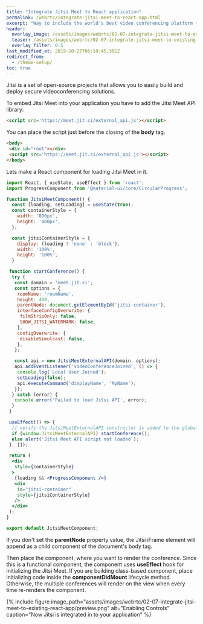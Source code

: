 ```yaml
---
title: "Integrate Jitsi Meet to React application"
permalink: /webrtc/integrate-jitsi-meet-to-react-app.html
excerpt: "Way to include the world's best video conferencing platform to your existing React application."
header:
  overlay_image: /assets/images/webrtc/02-07-integrate-jitsi-meet-to-existing-react-app/Integrate-jitsi-meet-to-react-application.png
  teaser: /assets/images/webrtc/02-07-integrate-jitsi-meet-to-existing-react-app/Integrate-jitsi-meet-to-react-application.png
  overlay_filter: 0.5
last_modified_at: 2019-10-27T06:18:45.301Z
redirect_from:
  - /theme-setup/
toc: true
---
```

Jitsi is a set of open-source projects that allows you to easily build and deploy secure videoconferencing solutions.

To embed Jitsi Meet into your application you have to add the Jitsi Meet API library:

```html
<script src='https://meet.jit.si/external_api.js'></script>
```

You can place the script just before the closing of the **body** tag.

```html
<body>
 <div id="root"></div>
 <script src='https://meet.jit.si/external_api.js'></script>
</body>
```

Lets make a React component for loading Jitsi Meet in it.

```jsx
import React, { useState, useEffect } from 'react';
import ProgressComponent from '@material-ui/core/CircularProgress';

function JitsiMeetComponent() {
  const [loading, setLoading] = useState(true);
  const containerStyle = {
    width: '800px',
    height: '400px',
  };

  const jitsiContainerStyle = {
    display: (loading ? 'none' : 'block'),
    width: '100%',
    height: '100%',
  }

 function startConference() {
  try {
   const domain = 'meet.jit.si';
   const options = {
    roomName: 'roomName',
    height: 400,
    parentNode: document.getElementById('jitsi-container'),
    interfaceConfigOverwrite: {
     filmStripOnly: false,
     SHOW_JITSI_WATERMARK: false,
    },
    configOverwrite: {
     disableSimulcast: false,
    },
   };

   const api = new JitsiMeetExternalAPI(domain, options);
   api.addEventListener('videoConferenceJoined', () => {
    console.log('Local User Joined');
    setLoading(false);
    api.executeCommand('displayName', 'MyName');
   });
  } catch (error) {
   console.error('Failed to load Jitsi API', error);
  }
 }

 useEffect(() => {
  // verify the JitsiMeetExternalAPI constructor is added to the global..
  if (window.JitsiMeetExternalAPI) startConference();
  else alert('Jitsi Meet API script not loaded');
 }, []);

 return (
  <div
   style={containerStyle}
  >
   {loading && <ProgressComponent />}
   <div
    id="jitsi-container"
    style={jitsiContainerStyle}
   />
  </div>
 );
}

export default JitsiMeetComponent;
```

If you don't set the **parentNode** property value, the Jitsi iFrame element will append as a child component of the document's body tag.

Then place the component, where you want to render the conference.
Since this is a functional component, the component uses **useEffect** hook for initializing the Jitsi Meet. If you are building class-based component, place initializing code inside the **componentDidMount** lifecycle method. Otherwise, the multiple conferences will render on the view when every time re-renders the component.

{% include figure image_path="assets/images/webrtc/02-07-integrate-jitsi-meet-to-existing-react-app/preview.png" alt="Enabling Controls" caption="Now Jitsi is integrated in to your application" %}
